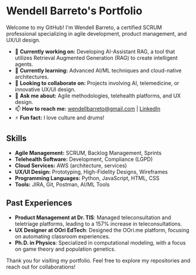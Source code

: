# Wendell Barreto's Portfolio

Welcome to my GitHub! I'm Wendell Barreto, a certified SCRUM professional specializing in agile development, product management, and UX/UI design.

- 🔭 **Currently working on:** Developing AI-Assistant RAG, a tool that utilizes Retrieval Augmented Generation (RAG) to create intelligent agents.
- 🌱 **Currently learning:** Advanced AI/ML techniques and cloud-native architectures.
- 👯 **Looking to collaborate on:** Projects involving AI, telemedicine, or innovative UX/UI design.
- 💬 **Ask me about:** Agile methodologies, telehealth platforms, and UX design.
- 📫 **How to reach me:** wendellbarreto@gmail.com | [LinkedIn](https://www.linkedin.com/in/wendellperbar/)
- ⚡ **Fun fact:** I love culture and drums!

## Skills

- **Agile Management:** SCRUM, Backlog Management, Sprints
- **Telehealth Software:** Development, Compliance (LGPD)
- **Cloud Services:** AWS (architecture, services)
- **UX/UI Design:** Prototyping, High-Fidelity Designs, Wireframes
- **Programming Languages:** Python, JavaScript, HTML, CSS
- **Tools:** JIRA, Git, Postman, AI/ML Tools

## Past Experiences

- **Product Management at Dr. TIS**: Managed teleconsultation and teletriage platforms, leading to a 157% increase in teleconsultations.
- **UX Designer at OOri EdTech**: Designed the OOri.me platform, focusing on automating classroom experiences.
- **Ph.D. in Physics**: Specialized in computational modeling, with a focus on game theory and population genetics.

Thank you for visiting my portfolio. Feel free to explore my repositories and reach out for collaborations!
